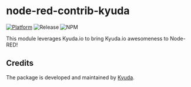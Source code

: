 # node-red-contrib-kyuda

[![Platform](https://img.shields.io/badge/platform-Node--RED-red)](https://nodered.org)
![Release](https://img.shields.io/npm/v/@kyuda/node-red-contrib-kyuda.svg)
![NPM](https://img.shields.io/npm/dm/@kyuda/node-red-contrib-kyuda.svg)

This module leverages Kyuda.io to bring Kyuda.io awesomeness to Node-RED!

## Credits

The package is developed and maintained by [Kyuda](https://www.kyuda.io/).